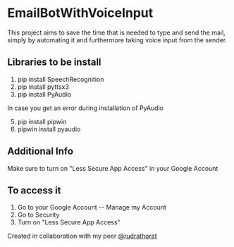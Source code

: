 # EmailBotWithVoiceInput
This project aims to save the time that is needed to type and send the mail, simply by automating it and furthermore taking voice input from the sender.

## Libraries to be install
1. pip install SpeechRecognition
2. pip install pyttsx3
3. pip install PyAudio

In case you get an error during installation of PyAudio

5. pip install pipwin
6. pipwin install pyaudio

## Additional Info
Make sure to turn on "Less Secure App Access" in your Google Account

## To access it
1. Go to your Google Account -- Manage my Account
2. Go to Security
3. Turn on "Less Secure App Access"


Created in collaboration with my peer [@rudrathorat](https://github.com/rudrathorat)
